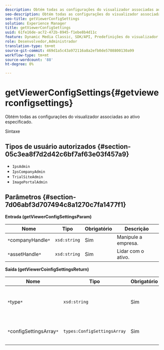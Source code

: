```yaml
---
description: Obtém todas as configurações do visualizador associadas ao ativo especificado.
seo-description: Obtém todas as configurações do visualizador associadas ao ativo especificado.
seo-title: getViewerConfigSettings
solution: Experience Manager
title: getViewerConfigSettings
uuid: 61fe16de-ac72-472b-8945-f1ebe8b4d11c
feature: Dynamic Media Classic, SDK/API, Predefinições do visualizador
role: Desenvolvedor,Administrador
translation-type: tm+mt
source-git-commit: 469d1a5c43a972116a8a2efb0de5708800130a99
workflow-type: tm+mt
source-wordcount: '88'
ht-degree: 0%

---
```



# getViewerConfigSettings{#getviewerconfigsettings}

Obtém todas as configurações do visualizador associadas ao ativo especificado.

Sintaxe

## Tipos de usuário autorizados {#section-05c3ea8f7d2d42c6bf7af63e03f457a9}

* `IpsAdmin`
* `IpsCompanyAdmin`
* `TrialSiteAdmin`
* `ImagePortalAdmin`

## Parâmetros {#section-7d06abf3d707494c8a1270c7fa1477f1}

**Entrada (getViewerConfigSettingsParam)**

| Nome | Tipo | Obrigatório | Descrição |
|---|---|---|---|
| `*`companyHandle`*` | `xsd:string` | Sim | Manipule a empresa. |
| `*`assetHandle`*` | `xsd:string` | Sim | Lidar com o ativo. |

**Saída (getViewerCoinfigSettingsReturn)**

| Nome | Tipo | Obrigatório | Descrição |
|---|---|---|---|
| `*`type`*` | `xsd:string` | Sim | Tipo de visualizador ao qual as configurações se aplicam. |
| `*`configSettingsArray`*` | `types:ConfigSettingsArray` | Sim | Matriz de configurações do visualizador. |

